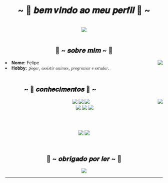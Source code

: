 <body>
<h1 align="center">~ 💖 𝒃𝒆𝒎 𝒗𝒊𝒏𝒅𝒐 𝒂𝒐 𝒎𝒆𝒖 𝒑𝒆𝒓𝒇𝒊𝒍 💖 ~</h1>
<br>
<div align="center">
<img src="https://imgur.com/Vo3zKzL">
</div>
<br>
<div>
<h2 align="center"> 🦊 ~ 𝒔𝒐𝒃𝒓𝒆 𝒎𝒊𝒎 ~ 🦊 </h2>
<img src="https://64.media.tumblr.com/e1f1c97123ae217eb731500e502e0083/tumblr_n9dxcikmIU1qc9zfzo7_r1_250.gif" align="right">
<li>
<b>Nome:</b> Felipe</li>

<li>
<b>Hobby:</b> 𝒥𝑜𝑔𝑎𝑟, 𝑎𝑠𝑠𝑖𝑠𝑡𝑖𝑟 𝑎𝑛𝑖𝑚𝑒𝑠, 𝑝𝑟𝑜𝑔𝑟𝑎𝑚𝑎𝑟 𝑒 𝑒𝑠𝑡𝑢𝑑𝑎𝑟.
</li>
<br>

</div>
<div>
<h2 align="left">            ~ 📇 𝒄𝒐𝒏𝒉𝒆𝒄𝒊𝒎𝒆𝒏𝒕𝒐𝒔 📇 ~</h2>
<p>
<img src="https://i.pinimg.com/originals/8d/4b/77/8d4b77c44b7a68c0fd609411e2c0ec3c.gif" align="right">
</div>
<div>
<p align="center"><img src="https://img.shields.io/badge/adobe%20photoshop%20-%2331A8FF.svg?&style=for-the-badge&logo=adobe%20photoshop&logoColor=white"/> <img src="https://img.shields.io/badge/html5%20-%23E34F26.svg?&style=for-the-badge&logo=html5&logoColor=white"/> <img src="https://img.shields.io/badge/css3%20-%231572B6.svg?&style=for-the-badge&logo=css3&logoColor=white"/><br>
 <img src="https://img.shields.io/badge/node.js%20-%2343853D.svg?&style=for-the-badge&logo=node.js&logoColor=white"/> <img src="https://img.shields.io/badge/javascript%20-%23323330.svg?&style=for-the-badge&logo=javascript&logoColor=%23F7DF1E"/> <img src="https://img.shields.io/badge/git%20-%23F05033.svg?&style=for-the-badge&logo=git&logoColor=white"/> <br><br>

</p>
<br>
<p align="center"><a href="https://twitter.com/OiFelpsz" target="_blank"><img src="https://img.shields.io/badge/Twitter%20-%231DA1F2.svg?&style=for-the-badge&logo=Twitter&logoColor=white"/></a> <a href="https://discord.me/Felps#3354" target="_blank"><img src="https://img.shields.io/badge/Discord%20-%237289DA.svg?&style=for-the-badge&logo=discord&logoColor=white"/></a></p>
</div>
<br>
<div>
<h2 align="center">💖 ~ 𝒐𝒃𝒓𝒊𝒈𝒂𝒅𝒐 𝒑𝒐𝒓 𝒍𝒆𝒓 ~ 💖</h2>
<div align="center">
<img src="https://imgur.com/LEvFNFN">
</div>
<hr>
</div>
</div>
</body>
